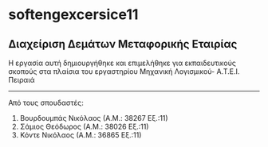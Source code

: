 softengexcersice11
==================

Διαχείριση Δεμάτων Μεταφορικής Εταιρίας
---------------------------------------

Η εργασία αυτή δημιουργήθηκε και επιμελήθηκε για 
εκπαιδευτικούς σκοπούς στα πλαίσια του εργαστηρίου 
Μηχανική Λογισμικού- Α.Τ.Ε.Ι. Πειραιά
************************************************************

Από τους σπουδαστές:

1. Βουρδουμπάς Νικόλαος (Α.Μ.: 38267 Εξ.:11)
2. Σάμιος Θεόδωρος (Α.Μ.: 38026 Εξ.:11)
3. Κόντε Νικόλαος (Α.Μ.: 36865 Εξ.:11)
